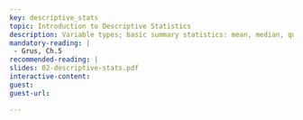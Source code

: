 ```yaml
---
key: descriptive_stats
topic: Introduction to Descriptive Statistics
description: Variable types; basic summary statistics: mean, median, quantiles, max, min; basic plotting; covariance and correlation; and Confounders.
mandatory-reading: |
 - Grus, Ch.5
recommended-reading: |
slides: 02-descriptive-stats.pdf
interactive-content:
guest:
guest-url:

---
```






